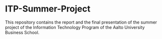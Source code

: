 # ITP-Summer-Project
This repository contains the report and the final presentation of the summer project of the Information Technology Program of the Aalto University Business School.
